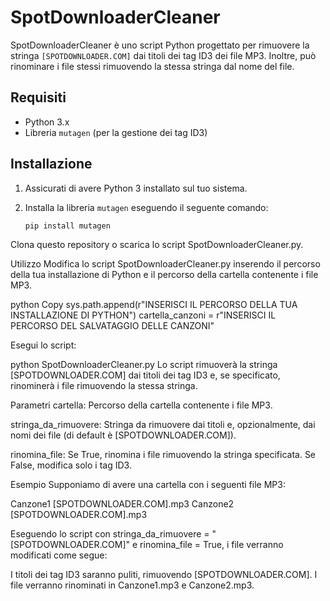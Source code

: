 # SpotDownloaderCleaner

SpotDownloaderCleaner è uno script Python progettato per rimuovere la stringa `[SPOTDOWNLOADER.COM]` dai titoli dei tag ID3 dei file MP3. Inoltre, può rinominare i file stessi rimuovendo la stessa stringa dal nome del file.

## Requisiti

- Python 3.x
- Libreria `mutagen` (per la gestione dei tag ID3)

## Installazione

1. Assicurati di avere Python 3 installato sul tuo sistema.
2. Installa la libreria `mutagen` eseguendo il seguente comando:

   ```bash
   pip install mutagen

Clona questo repository o scarica lo script SpotDownloaderCleaner.py.

Utilizzo
Modifica lo script SpotDownloaderCleaner.py inserendo il percorso della tua installazione di Python e il percorso della cartella contenente i file MP3.

python
Copy
sys.path.append(r"INSERISCI IL PERCORSO DELLA TUA INSTALLAZIONE DI PYTHON")
cartella_canzoni = r"INSERISCI IL PERCORSO DEL SALVATAGGIO DELLE CANZONI"

Esegui lo script:

python SpotDownloaderCleaner.py
Lo script rimuoverà la stringa [SPOTDOWNLOADER.COM] dai titoli dei tag ID3 e, se specificato, rinominerà i file rimuovendo la stessa stringa.

Parametri
cartella: Percorso della cartella contenente i file MP3.

stringa_da_rimuovere:
Stringa da rimuovere dai titoli e, opzionalmente, dai nomi dei file (di default è [SPOTDOWNLOADER.COM]).

rinomina_file:
Se True, rinomina i file rimuovendo la stringa specificata. Se False, modifica solo i tag ID3.

Esempio
Supponiamo di avere una cartella con i seguenti file MP3:


Canzone1 [SPOTDOWNLOADER.COM].mp3
Canzone2 [SPOTDOWNLOADER.COM].mp3


Eseguendo lo script con stringa_da_rimuovere = "[SPOTDOWNLOADER.COM]" e rinomina_file = True, i file verranno modificati come segue:


I titoli dei tag ID3 saranno puliti, rimuovendo [SPOTDOWNLOADER.COM].
I file verranno rinominati in Canzone1.mp3 e Canzone2.mp3.
